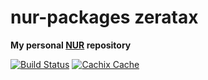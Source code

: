 # nur-packages zeratax

**My personal [NUR](https://github.com/ZerataX/nur-packages) repository**

[![Build Status](https://travis-ci.com/ZerataX/nur-packages.svg?branch=master)](https://travis-ci.com/ZerataX/nur-packages)
[![Cachix Cache](https://img.shields.io/badge/cachix-zeratax-blue.svg)](https://zeratax.cachix.org)

